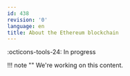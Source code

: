 ```yaml
---
id: 438
revision: '0'
language: en
title: About the Ethereum blockchain
---
```


:octicons-tools-24: In progress

!!! note ""
We're working on this content.
